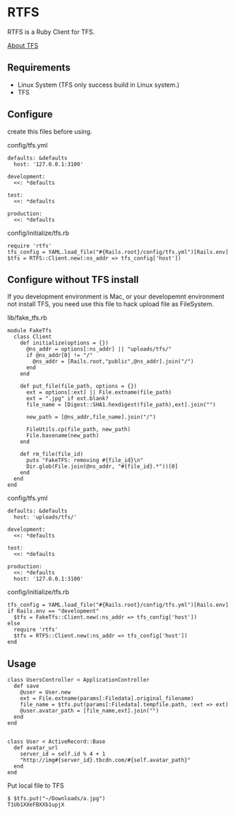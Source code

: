 RTFS
====

RTFS is a Ruby Client for TFS.  

[About TFS](http://code.taobao.org/project/view/366/)

Requirements
------------

* Linux System (TFS only success build in Linux system.)
* TFS 

Configure
---------

create this files before using.

config/tfs.yml

    defaults: &defaults
      host: '127.0.0.1:3100'

    development:
      <<: *defaults

    test:
      <<: *defaults

    production:
      <<: *defaults
      
config/initialize/tfs.rb

    require 'rtfs'
    tfs_config = YAML.load_file("#{Rails.root}/config/tfs.yml")[Rails.env]
    $tfs = RTFS::Client.new(:ns_addr => tfs_config['host'])

Configure without TFS install
-----------------------------

If you development environment is Mac, or your developemnt environment not install TFS, you need use this file to hack upload file as FileSystem. 

lib/fake_tfs.rb

    module FakeTfs
      class Client
        def initialize(options = {})
          @ns_addr = options[:ns_addr] || "uploads/tfs/"
          if @ns_addr[0] != "/"
            @ns_addr = [Rails.root,"public",@ns_addr].join("/")
          end
        end
    
        def put_file(file_path, options = {})
          ext = options[:ext] || File.extname(file_path)
          ext = ".jpg" if ext.blank?
          file_name = [Digest::SHA1.hexdigest(file_path),ext].join("")

          new_path = [@ns_addr,file_name].join("/")

          FileUtils.cp(file_path, new_path)
          File.basename(new_path)
        end
    
        def rm_file(file_id)
          puts "FakeTFS: removing #{file_id}\n"
          Dir.glob(File.join(@ns_addr, "#{file_id}.*"))[0]
        end
      end
    end


config/tfs.yml

    defaults: &defaults
      host: 'uploads/tfs/'

    development:
      <<: *defaults

    test:
      <<: *defaults

    production:
      <<: *defaults
      host: '127.0.0.1:3100'

config/initialize/tfs.rb

    tfs_config = YAML.load_file("#{Rails.root}/config/tfs.yml")[Rails.env]
    if Rails.env == "development"
      $tfs = FakeTfs::Client.new(:ns_addr => tfs_config['host'])
    else
      require 'rtfs'
      $tfs = RTFS::Client.new(:ns_addr => tfs_config['host'])
    end


Usage
-----

    class UsersController < ApplicationController
      def save
        @user = User.new
        ext = File.extname(params[:Filedata].original_filename)
        file_name = $tfs.put(params[:Filedata].tempfile.path, :ext => ext)
        @user.avatar_path = [file_name,ext].join("")
      end
    end
    
    
    class User < ActiveRecord::Base
      def avatar_url
        server_id = self.id % 4 + 1
        "http://img#{server_id}.tbcdn.com/#{self.avatar_path}"
      end
    end
    
Put local file to TFS

    $ $tfs.put("~/Downloads/a.jpg")
    T1Ub1XXeFBXXb1upjX